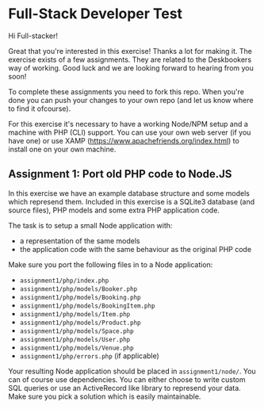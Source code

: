 # Full-Stack Developer Test

Hi Full-stacker!

Great that you're interested in this exercise! Thanks a lot for making it. The exercise exists of a few assignments. They are related to the Deskbookers way of working. Good luck and we are looking forward to hearing from you soon!

To complete these assignments you need to fork this repo. When you're done you can push your changes to your own repo (and let us know where to find it ofcourse).

For this exercise it's necessary to have a working Node/NPM setup and a machine with PHP (CLI) support. You can use your own web server (if you have one) or use XAMP (https://www.apachefriends.org/index.html) to install one on your own machine.

## Assignment 1: Port old PHP code to Node.JS

In this exercise we have an example database structure and some models which represend them. Included in this exercise is a SQLite3 database (and source files), PHP models and some extra PHP application code.

The task is to setup a small Node application with:
* a representation of the same models
* the application code with the same behaviour as the original PHP code

Make sure you port the following files in to a Node application:

* `assignment1/php/index.php`
* `assignment1/php/models/Booker.php`
* `assignment1/php/models/Booking.php`
* `assignment1/php/models/BookingItem.php`
* `assignment1/php/models/Item.php`
* `assignment1/php/models/Product.php`
* `assignment1/php/models/Space.php`
* `assignment1/php/models/User.php`
* `assignment1/php/models/Venue.php`
* `assignment1/php/errors.php` (if applicable)

Your resulting Node application should be placed in `assignment1/node/`. You can of course use dependencies. You can either choose to write custom SQL queries or use an ActiveRecord like library to represend your data. Make sure you pick a solution which is easily maintainable.
